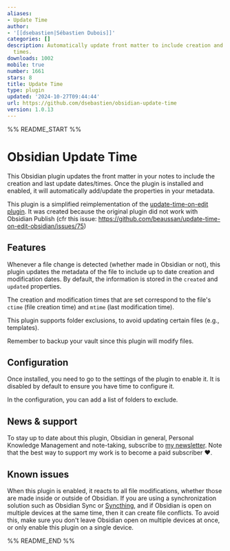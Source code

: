 ```yaml
---
aliases:
- Update Time
author:
- '[[dsebastien|Sébastien Dubois]]'
categories: []
description: Automatically update front matter to include creation and last update
  times.
downloads: 1002
mobile: true
number: 1661
stars: 8
title: Update Time
type: plugin
updated: '2024-10-27T09:44:44'
url: https://github.com/dsebastien/obsidian-update-time
version: 1.0.13
---
```


%% README_START %%

# Obsidian Update Time

This Obsidian plugin updates the front matter in your notes to include the creation and last update dates/times.
Once the plugin is installed and enabled, it will automatically add/update the properties in your metadata.

This plugin is a simplified reimplementation of the [update-time-on-edit plugin](https://github.com/beaussan/update-time-on-edit-obsidian). It was created because the original plugin did not work with Obsidian Publish (cfr this issue: https://github.com/beaussan/update-time-on-edit-obsidian/issues/75)

## Features

Whenever a file change is detected (whether made in Obsidian or not), this plugin updates the metadata of the file to include up to date creation and modification dates.
By default, the information is stored in the `created` and `updated` properties.

The creation and modification times that are set correspond to the file's `ctime` (file creation time) and `mtime` (last modification time).

This plugin supports folder exclusions, to avoid updating certain files (e.g., templates).

Remember to backup your vault since this plugin will modify files.

## Configuration

Once installed, you need to go to the settings of the plugin to enable it. It is disabled by default to ensure you have time to configure it.

In the configuration, you can add a list of folders to exclude.

## News & support

To stay up to date about this plugin, Obsidian in general, Personal Knowledge Management and note-taking, subscribe to [my newsletter](https://dsebastien.net). Note that the best way to support my work is to become a paid subscriber ❤️.

## Known issues

When this plugin is enabled, it reacts to all file modifications, whether those are made inside or outside of Obsidian. If you are using a synchronization solution such as Obsidian Sync or [Syncthing](https://www.dsebastien.net/how-i-synchronize-and-backup-my-obsidian-notes/), and if Obsidian is open on multiple devices at the same time, then it can create file conflicts. To avoid this, make sure you don't leave Obsidian open on multiple devices at once, or only enable this plugin on a single device.


%% README_END %%